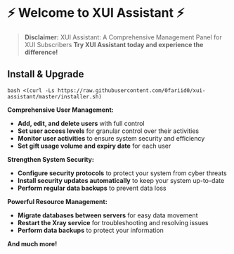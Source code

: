 <h1 align=""/>⚡️ Welcome to XUI Assistant ⚡️</h1>

> **Disclaimer:** XUI Assistant: A Comprehensive Management Panel for XUI Subscribers
>**Try XUI Assistant today and experience the difference!**

## Install & Upgrade

```
bash <(curl -Ls https://raw.githubusercontent.com/0fariid0/xui-assistant/master/installer.sh)
```
**Comprehensive User Management:**

* **Add, edit, and delete users** with full control
* **Set user access levels** for granular control over their activities
* **Monitor user activities** to ensure system security and efficiency
* **Set gift usage volume and expiry date** for each user

**Strengthen System Security:**

* **Configure security protocols** to protect your system from cyber threats
* **Install security updates automatically** to keep your system up-to-date
* **Perform regular data backups** to prevent data loss

**Powerful Resource Management:**

* **Migrate databases between servers** for easy data movement
* **Restart the Xray service** for troubleshooting and resolving issues
* **Perform data backups** to protect your information

**And much more!**



